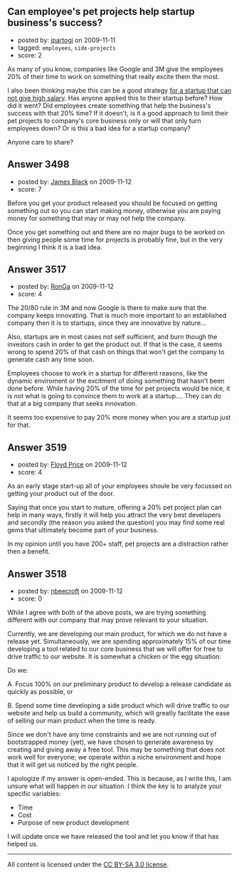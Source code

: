## Can employee's pet projects help startup business's success?

- posted by: [jpartogi](https://stackexchange.com/users/-1/911-jpartogi) on 2009-11-11
- tagged: `employees`, `side-projects`
- score: 2

As many of you know, companies like Google and 3M give the employees 20% of their time to work on something that really excite them the most.

I also been thinking maybe this can be a good strategy [for a startup that can not give high salary][1]. Has anyone applied this to their startup before? How did it went? Did employees create something that help the business's success with that 20% time?  If it doesn't, is it a good approach to limit their pet projects to company's core business only or will that only turn employees down? Or is this a bad idea for a startup company?

Anyone care to share?


  [1]: http://answers.onstartups.com/questions/1498/what-fun-and-low-cost-fringe-benefits-perks-would-you-offer-to-employees/


## Answer 3498

- posted by: [James Black](https://stackexchange.com/users/-1/1074-james-black) on 2009-11-12
- score: 7

Before you get your product released you should be focused on getting something out so you can start making money, otherwise you are paying money for something that may or may not help the company.

Once you get something out and there are no major bugs to be worked on then giving people some time for projects is probably fine, but in the very beginning I think it is a bad idea.


## Answer 3517

- posted by: [RonGa](https://stackexchange.com/users/-1/218-ronga) on 2009-11-12
- score: 4

The 20/80 rule in 3M and now Google is there to make sure that the company keeps innovating.  That is much more important to an established company then it is to startups, since they are innovative by nature...

Also, startups are in most cases not self sufficient, and burn though the investors cash in order to get the product out.  If that is the case, it seems wrong to spend 20% of that cash on things that won't get the company to generate cash any time soon.

Employees choose to work in a startup for different reasons, like the dynamic enviroment or the excitment of doing something that hasn't been done before.  While having 20% of the time for pet projects would be nice, it is not what is going to convince them to work at a startup....  They can do that at a big company that seeks innovation.

It seems too expensive to pay 20% more money when you are a startup just for that.


## Answer 3519

- posted by: [Floyd Price](https://stackexchange.com/users/-1/1473-floyd-price) on 2009-11-12
- score: 4

As an early stage start-up all of your employees shoule be very focussed on getting your product out of the door.

Saying that once you start to mature, offering a 20% pet project plan can help in many ways, firstly it will help you attract the very best developers and secondly (the reason you asked the question) you may find some real gems that ultimately become part of your business.

In my opinion until you have 200+ staff, pet projects are a distraction rather then a benefit.


## Answer 3518

- posted by: [nbeecroft](https://stackexchange.com/users/-1/1453-nbeecroft) on 2009-11-12
- score: 0

While I agree with both of the above posts, we are trying something different with our company that may prove relevant to your situation. 

Currently, we are developing our main product, for which we do not have a release yet. Simultaneously, we are spending approximately 15% of our time developing a tool related to our core business that we will offer for free to drive traffic to our website. It is somewhat a chicken or the egg situation: 

Do we:    

 A. Focus 100% on our preliminary product to develop a release candidate as quickly as possible, or 
 
 B. Spend some time developing a side product which will drive traffic to our website and help us build a community, which will greatly facilitate the ease of selling our main product when the time is ready. 

Since we don't have any time constraints and we are not running out of bootstrapped money (yet), we have chosen to generate awareness by creating and giving away a free tool. This may be something that does not work well for everyone; we operate within a niche environment and hope that it will get us noticed by the right people. 

I apologize if my answer is open-ended. This is because, as I write this, I am unsure what will happen in our situation. I think the key is to analyze your specific variables:

 - Time
 - Cost
 - Purpose of new product development

I will update once we have released the tool and let you know if that has helped us. 



---

All content is licensed under the [CC BY-SA 3.0 license](https://creativecommons.org/licenses/by-sa/3.0/).
